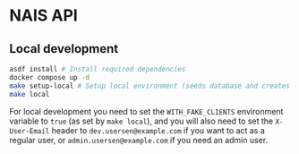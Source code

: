 # NAIS API

## Local development

```bash
asdf install # Install required dependencies
docker compose up -d
make setup-local # Setup local environment (seeds database and creates pubsub topic)
make local
```

For local development you need to set the `WITH_FAKE_CLIENTS` environment variable to `true` (as set by `make local`),
and you will also need to set the `X-User-Email` header to `dev.usersen@example.com` if you want to act as a regular
user, or `admin.usersen@example.com` if you need an admin user.